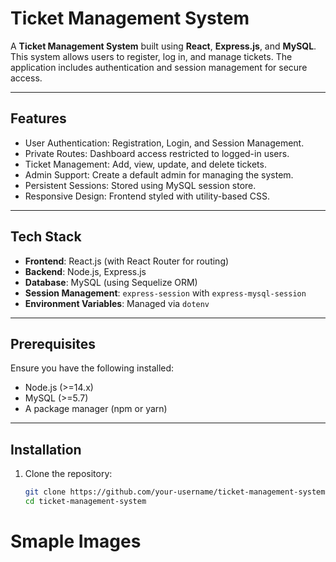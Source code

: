 # Ticket Management System

A **Ticket Management System** built using **React**, **Express.js**, and **MySQL**. This system allows users to register, log in, and manage tickets. The application includes authentication and session management for secure access.

---

## Features

- User Authentication: Registration, Login, and Session Management.
- Private Routes: Dashboard access restricted to logged-in users.
- Ticket Management: Add, view, update, and delete tickets.
- Admin Support: Create a default admin for managing the system.
- Persistent Sessions: Stored using MySQL session store.
- Responsive Design: Frontend styled with utility-based CSS.

---

## Tech Stack

- **Frontend**: React.js (with React Router for routing)
- **Backend**: Node.js, Express.js
- **Database**: MySQL (using Sequelize ORM)
- **Session Management**: `express-session` with `express-mysql-session`
- **Environment Variables**: Managed via `dotenv`

---

## Prerequisites

Ensure you have the following installed:

- Node.js (>=14.x)
- MySQL (>=5.7)
- A package manager (npm or yarn)

---
## Installation

1. Clone the repository:
   ```bash
   git clone https://github.com/your-username/ticket-management-system.git
   cd ticket-management-system
   ```

# Smaple Images
